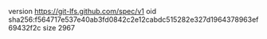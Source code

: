 version https://git-lfs.github.com/spec/v1
oid sha256:f564717e537e40ab3fd0842c2e12cabdc515282e327d1964378963ef69432f2c
size 2967

